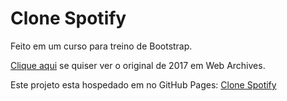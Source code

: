 # Clone Spotify
 Feito em um curso para treino de Bootstrap.
 
[Clique aqui](https://web.archive.org/web/20170228170145/https://www.spotify.com/br/) se quiser ver o original de 2017 em Web Archives.

Este projeto esta hospedado em no GitHub Pages:
[Clone Spotify](https://marcelotomazelli.github.io/Clone-Spotify/)
